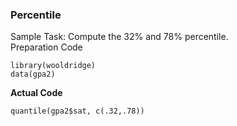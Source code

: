 ### Percentile
Sample Task: Compute the 32% and 78% percentile.</br>
Preparation Code
```
library(wooldridge)
data(gpa2)
```
**Actual Code**
```
quantile(gpa2$sat, c(.32,.78))
```
